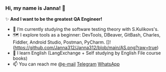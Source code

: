    ### Hi, my name is Janna! 👋

  ✨ **And I want to be the greatest QA Engineer!**

- 🌱 I’m currently studying the software testing theory with S.Kulikovs's.
- 🗺️ I explore tools as a beginner: DevTools, DBeaver, GitBash, Charles, Fiddler, Android Studio, Postman, PyCharm.
   []!(https://github.com/Janna312/Janna312/blob/main/AS.png?raw=true)
- 📖 I learn English (LangExchange + Self studying by English File course books)
- 📫 You can reach me @[e-mail](kurmanalieva3031@gmail.com) [Telegram](https://web.telegram.org/k/) [WhatsApp](https://api.whatsapp.com/send?phone=79165278393)

